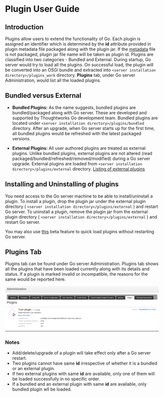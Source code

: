 # Plugin User Guide

## Introduction

Plugins allow users to extend the functionality of Go. Each plugin is assigned an identifier which is determined by the **id** attribute provided in plugin metadata file packaged along with the plugin jar. If the [metadata](https://developer.gocd.io/current/writing_go_plugins/go_plugins_basics.html#plugin-metadata) file is not packaged, plugin jar file name will be taken as plugin id. Plugins are classified into two categories - Bundled and External. During startup, Go server would try to load all the plugins. On successful load, the plugin will be converted into an OSGi bundle and extracted into `<server installation directory>/plugins_work` directory. **Plugins** tab, under Go server Administration, would list all the loaded plugins.

## Bundled versus External

-   **Bundled Plugins:** As the name suggests, bundled plugins are bundled/packaged along with Go server. These are developed and supported by Thoughtworks Go development team. Bundled plugins are located under `<server installation directory>/plugins/bundled` directory. After an upgrade, when Go server starts up for the first time, all bundled plugins would be refreshed with the latest packaged versions.

-   **External Plugins:** All user authored plugins are treated as external plugins. Unlike bundled plugins, external plugins are not altered (read packaged/bundled/refreshed/removed/modified) during a Go server upgrade. External plugins are loaded from `<server installation directory>/plugins/external` directory. [Listing of external plugins](https://www.gocd.io/community/plugins.html)

## Installing and Uninstalling of plugins

You need access to the Go server machine to be able to install/uninstall a plugin. To install a plugin, drop the plugin jar under the external plugin directory ( `<server installation directory>/plugins/external` ) and restart Go server. To uninstall a plugin, remove the plugin jar from the external plugin directory ( `<server installation directory>/plugins/external` ) and restart Go server.

You may also use [this](../beta/plugin_upload.html) beta feature to quick load plugins without restarting Go server.

## Plugins Tab

Plugins tab can be found under Go server Administration. Plugins tab shows all the plugins that have been loaded currently along with its details and status. If a plugin is marked invalid or incompatible, the reasons for the same would be reported here.

![](../resources/images/plugin-tab.png)

### Notes

-   Add/delete/upgrade of a plugin will take effect only after a Go server restart.
-   Two plugins cannot have same **id** irrespective of whether it is a bundled or an external plugin.
-   If two external plugins with same **id** are available, only one of them will be loaded successfully in no specific order.
-   If a bundled and an external plugin with same **id** are available, only bundled plugin wll be loaded.
